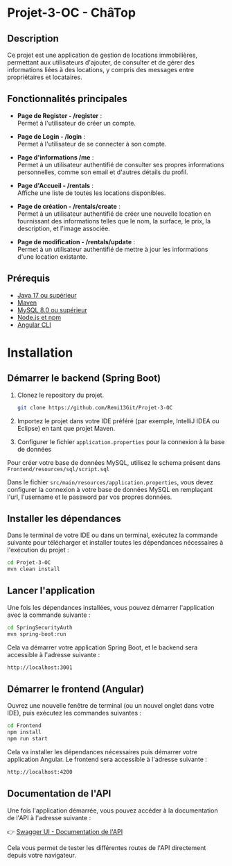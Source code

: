 # Projet-3-OC - ChâTop

## Description

Ce projet est une application de gestion de locations immobilières, permettant aux utilisateurs d'ajouter, de consulter et de gérer des informations liées à des locations, y compris des messages entre propriétaires et locataires.

## Fonctionnalités principales

- **Page de Register - /register** :  
  Permet à l'utilisateur de créer un compte. 
  
- **Page de Login - /login** :  
  Permet à l'utilisateur de se connecter à son compte. 

- **Page d'informations /me** :  
  Permet à un utilisateur authentifié de consulter ses propres informations personnelles, comme son email et d'autres détails du profil.

- **Page d'Accueil - /rentals** :  
  Affiche une liste de toutes les locations disponibles. 

- **Page de création - /rentals/create** :  
  Permet à un utilisateur authentifié de créer une nouvelle location en fournissant des informations telles que le nom, la surface, le prix, la description, et l'image associée. 

- **Page de modification - /rentals/update** :  
  Permet à un utilisateur authentifié de mettre à jour les informations d'une location existante. 


## Prérequis

- [Java 17 ou supérieur](https://openjdk.java.net/)
- [Maven](https://maven.apache.org/)
- [MySQL 8.0 ou supérieur](https://dev.mysql.com/downloads/installer/)
- [Node.js et npm](https://nodejs.org/en/download/)
- [Angular CLI](https://angular.io/cli)

# Installation

## Démarrer le backend (Spring Boot)

1. Clonez le repository du projet.

    ```bash
    git clone https://github.com/Remi13Git/Projet-3-OC
    ```

2. Importez le projet dans votre IDE préféré (par exemple, IntelliJ IDEA ou Eclipse) en tant que projet Maven.

3. Configurer le fichier `application.properties` pour la connexion à la base de données

Pour créer votre base de données MySQL, utilisez le schema présent dans `Frontend/resources/sql/script.sql`

Dans le fichier `src/main/resources/application.properties`, vous devez configurer la connexion à votre base de données MySQL en remplaçant l'url, l'username et le password par vos propres données. 

## Installer les dépendances

Dans le terminal de votre IDE ou dans un terminal, exécutez la commande suivante pour télécharger et installer toutes les dépendances nécessaires à l'exécution du projet :

```bash
cd Projet-3-OC
mvn clean install
```

## Lancer l'application

Une fois les dépendances installées, vous pouvez démarrer l'application avec la commande suivante :

```bash
cd SpringSecurityAuth
mvn spring-boot:run
```

Cela va démarrer votre application Spring Boot, et le backend sera accessible à l'adresse suivante :

```bash
http://localhost:3001
```

## Démarrer le frontend (Angular)

Ouvrez une nouvelle fenêtre de terminal (ou un nouvel onglet dans votre IDE), puis exécutez les commandes suivantes :

```bash
cd Frontend
npm install
npm run start
```
Cela va installer les dépendances nécessaires puis démarrer votre application Angular. Le frontend sera accessible à l'adresse suivante :

```bash
http://localhost:4200
```

## Documentation de l'API

Une fois l'application démarrée, vous pouvez accéder à la documentation de l'API à l'adresse suivante :

👉 [Swagger UI - Documentation de l'API](http://localhost:3001/swagger-ui/index.html)

Cela vous permet de tester les différentes routes de l'API directement depuis votre navigateur.